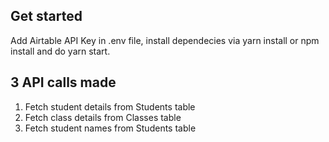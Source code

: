 ## Get started

Add Airtable API Key in .env file, install dependecies via yarn install or npm install and do yarn start.

## 3 API calls made
1. Fetch student details from Students table
2. Fetch class details from Classes table
3. Fetch student names from Students table
